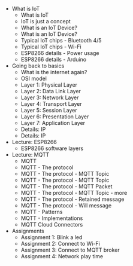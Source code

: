 * What is IoT
    * What is IoT
    * IoT is just a concept
    * What is an IoT Device?
    * What is an IoT Device?
    * Typical IoT chips - Bluetooth 4/5
    * Typical IoT chips - Wi-Fi
    * ESP8266 details - Power usage
    * ESP8266 details - Arduino
* Going back to basics
    * What is the internet again?
    * OSI model
    * Layer 1: Physical Layer
    * Layer 2: Data Link Layer
    * Layer 3: Network Layer
    * Layer 4: Transport Layer
    * Layer 5: Session Layer
    * Layer 6: Presentation Layer
    * Layer 7: Application Layer
    * Details: IP
    * Details: IP
* Lecture: ESP8266
    * ESP8266 software layers
* Lecture: MQTT
    * MQTT
    * MQTT - The protocol
    * MQTT - The protocol - MQTT Topic
    * MQTT - The protocol - MQTT Topic
    * MQTT - The protocol - MQTT Packet
    * MQTT - The protocol - MQTT Topic - more
    * MQTT - The protocol - Retained message
    * MQTT - The protocol - Will message
    * MQTT - Patterns
    * MQTT - Implementations
    * MQTT Cloud Connectors
* Assignments
    * Assignment 1: Blink a led
    * Assignment 2: Connect to Wi-Fi
    * Assignment 3: Connect to MQTT broker
    * Assignment 4: Network play time
